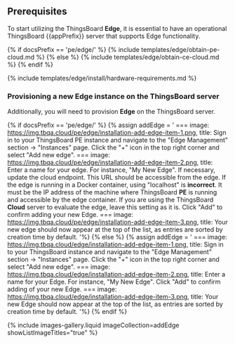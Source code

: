## Prerequisites

To start utilizing the ThingsBoard **Edge**, it is essential to have an operational ThingsBoard {{appPrefix}} server that supports Edge functionality.

{% if docsPrefix == 'pe/edge/' %}
{% include templates/edge/obtain-pe-cloud.md %}
{% else %}
{% include templates/edge/obtain-ce-cloud.md %}
{% endif %}

{% include templates/edge/install/hardware-requirements.md %}

### Provisioning a new Edge instance on the ThingsBoard server

Additionally, you will need to provision **Edge** on the ThingsBoard server.

{% if docsPrefix == 'pe/edge/' %}
{% assign addEdge = '
    ===
        image: https://img.tbqa.cloud/pe/edge/installation-add-edge-item-1.png,
        title: Sign in to your ThingsBoard PE instance and navigate to the "Edge Management" section -> "Instances" page. Click the "+" icon in the top right corner and select "Add new edge".
    ===
        image: https://img.tbqa.cloud/pe/edge/installation-add-edge-item-2.png,
        title: Enter a name for your edge. For instance, "My New Edge". If necessary, update the cloud endpoint. This URL should be accessible from the edge. If the edge is running in a Docker container, using "localhost" is <b>incorrect</b>. It must be the IP address of the machine where ThingsBoard <b>PE</b> is running and accessible by the edge container. If you are using the ThingsBoard <b>Cloud</b> server to evaluate the edge, leave this setting as it is. Click "Add" to confirm adding your new Edge.
    ===
        image: https://img.tbqa.cloud/pe/edge/installation-add-edge-item-3.png,
        title: Your new edge should now appear at the top of the list, as entries are sorted by creation time by default.
'%}
{% else %}
{% assign addEdge = '
    ===
        image: https://img.tbqa.cloud/edge/installation-add-edge-item-1.png,
        title: Sign in to your ThingsBoard instance and navigate to the "Edge Management" section -> "Instances" page. Click the "+" icon in the top right corner and select "Add new edge".
    ===
        image: https://img.tbqa.cloud/edge/installation-add-edge-item-2.png,
        title: Enter a name for your Edge. For instance, "My New Edge". Click "Add" to confirm adding of your new Edge.
    ===
        image: https://img.tbqa.cloud/edge/installation-add-edge-item-3.png,
        title: Your new Edge should now appear at the top of the list, as entries are sorted by creation time by default.
'%}
{% endif %}

{% include images-gallery.liquid imageCollection=addEdge showListImageTitles="true" %}